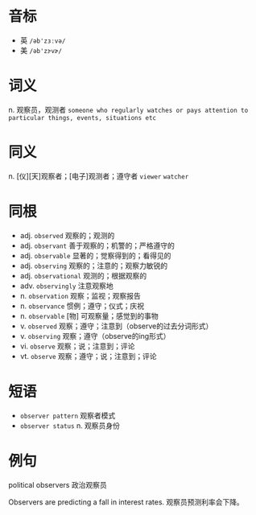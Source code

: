 # 音标

- 英 `/əb'zɜːvə/`
- 美 `/əb'zɝvɚ/`

# 词义

n. 观察员，观测者
`someone who regularly watches or pays attention to particular things, events, situations etc`

# 同义

n. [仪][天]观察者；[电子]观测者；遵守者
`viewer` `watcher`

# 同根

- adj. `observed` 观察的；观测的
- adj. `observant` 善于观察的；机警的；严格遵守的
- adj. `observable` 显著的；觉察得到的；看得见的
- adj. `observing` 观察的；注意的；观察力敏锐的
- adj. `observational` 观测的；根据观察的
- adv. `observingly` 注意观察地
- n. `observation` 观察；监视；观察报告
- n. `observance` 惯例；遵守；仪式；庆祝
- n. `observable` [物] 可观察量；感觉到的事物
- v. `observed` 观察；遵守；注意到（observe的过去分词形式）
- v. `observing` 观察；遵守（observe的ing形式）
- vi. `observe` 观察；说；注意到；评论
- vt. `observe` 观察；遵守；说；注意到；评论

# 短语

- `observer pattern` 观察者模式
- `observer status` n. 观察员身份

# 例句

political observers
政治观察员

Observers are predicting a fall in interest rates.
观察员预测利率会下降。


